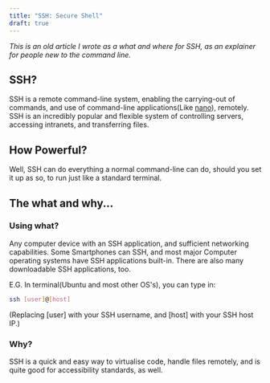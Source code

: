 ```yaml
---
title: "SSH: Secure Shell"
draft: true
---
```



*This is an old article I wrote as a what and where for SSH, as an explainer for people new to the command line.*

## SSH?

 SSH is a remote command-line system, enabling the carrying-out of commands, and use of command-line applications(Like [nano]), remotely. SSH is an incredibly popular and flexible system of controlling servers, accessing intranets, and transferring files.

## How Powerful?

Well, SSH can do everything a normal command-line can do, should you set it up as so, to run just like a standard terminal.

## The what and why...

### Using what?

Any computer device with an SSH application, and sufficient networking capabilities. Some Smartphones can SSH, and most major Computer operating systems have SSH applications built-in. There are also many downloadable SSH applications, too.

E.G. In terminal(Ubuntu and most other OS's), you can type in:

```bash
ssh [user]@[host]
 ```

(Replacing [user] with your SSH username, and [host] with your SSH host IP.)

### Why?

SSH is a quick and easy way to virtualise code, handle files remotely, and  is quite good for accessibility standards, as well.

[nano]: http://www.nano-editor.org "Nano command-line editor"
